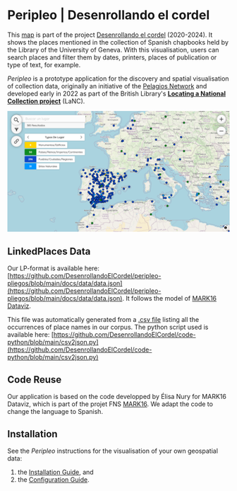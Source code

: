 # Peripleo | Desenrollando el cordel

This [map](https://desenrollandoelcordel.github.io/peripleo-pliegos/) is part of the project [Desenrollando el cordel](https://desenrollandoelcordel.unige.ch/inicio.html) (2020-2024). It shows the places mentioned in the collection of Spanish chapbooks held by the Library of the University of Geneva. With this visualisation, users can search places and filter them by dates, printers, places of publication or type of text, for example.

*Peripleo* is a prototype application for the discovery and spatial visualisation of collection data, originally an initiative of the [Pelagios Network](https://pelagios.org/) and developed early in 2022 as part of the British Library's [**Locating a National Collection project**](https://britishlibrary.github.io/locating-a-national-collection/) (LaNC).

![Preview of the map of the projet Desenrollando el cordel](map_preview.png)

## LinkedPlaces Data

Our LP-format is available here: [https://github.com/DesenrollandoElCordel/peripleo-pliegos/blob/main/docs/data/data.json](https://github.com/DesenrollandoElCordel/peripleo-pliegos/blob/main/docs/data/data.json). It follows the model of [MARK16 Dataviz](https://dataviz-mark16.sib.swiss/).

This file was automatically generated from a [.csv file](https://github.com/DesenrollandoElCordel/pliegos-ner/blob/main/moreno-ner/nerList_Moreno_enriched.csv) listing all the occurrences of place names in our corpus. The python script used is available here: [https://github.com/DesenrollandoElCordel/code-python/blob/main/csv2json.py](https://github.com/DesenrollandoElCordel/code-python/blob/main/csv2json.py)

## Code Reuse

Our application is based on the code developped by Élisa Nury for MARK16 Dataviz, which is part of the projet FNS [MARK16](https://mark16.sib.swiss/).
We adapt the code to change the language to Spanish.

## Installation

See the *Peripleo* instructions for the visualisation of your own geospatial data:
1. the [Installation Guide](https://github.com/britishlibrary/peripleo/blob/main/README.md), and
2. the [Configuration Guide](https://github.com/britishlibrary/peripleo/blob/main/Configuration-Guide.md).
